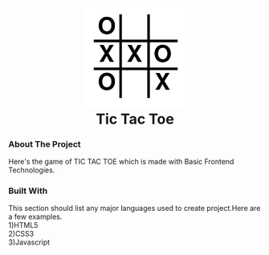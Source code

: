 <h1 align="center">
  <br>
  <a href="https://github.com/yashjri/Tic_Tac_Toe-_game/"><img src="https://github.com/yashjri/Tic_Tac_Toe-_game/blob/master/tic_tac_toe.png" alt="" width="200"></a>
  <br>
  Tic Tac Toe
  <br>
</h1>

### About The Project 
Here's the game of TIC TAC TOE which is made with Basic Frontend Technologies.

### Built With
This section should list any major languages used to create project.Here are a few examples.<br>
1)HTML5 <br>
2)CSS3 <br>
3)Javascript<br>


